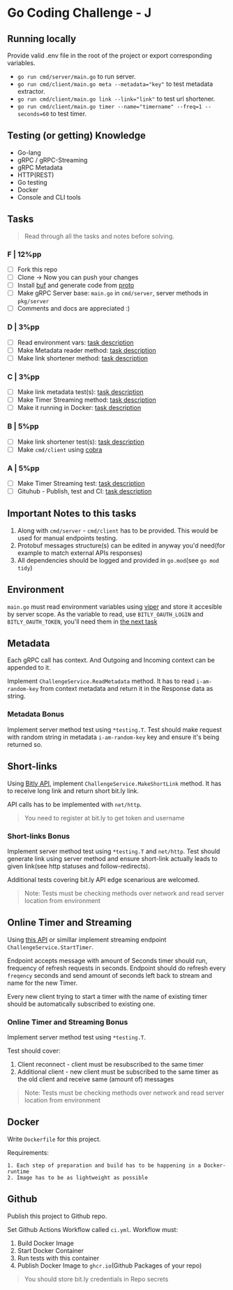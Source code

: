 # Go Coding Challenge - J

## Running locally
Provide valid .env file in the root of the project or export corresponding variables.
- `go run cmd/server/main.go` to run server.
- `go run cmd/client/main.go meta --metadata="key"` to test metadata extractor.
- `go run cmd/client/main.go link --link="link"` to test url shortener.
- `go run cmd/client/main.go timer --name="timername" --freq=1 --seconds=60` to test timer.

## Testing (or getting) Knowledge

- Go-lang
- gRPC / gRPC-Streaming
- gRPC Metadata
- HTTP(REST)
- Go testing
- Docker
- Console and CLI tools

## Tasks

> Read through all the tasks and notes before solving.

### F | 12%pp

- [ ] Fork this repo
- [ ] Clone -> Now you can push your changes
- [ ] Install [buf](https://docs.buf.build/introduction) and generate code from [proto](pkg/proto/challenge.proto)
- [ ] Make gRPC Server base: `main.go` in `cmd/server`, server methods in `pkg/server`
- [ ] Comments and docs are appreciated :)

### D | 3%pp

- [ ] Read environment vars: [task description](#environment)
- [ ] Make Metadata reader method: [task description](#metadata)
- [ ] Make link shortener method: [task description](#short-links)

### C | 3%pp

- [ ] Make link metadata test(s): [task description](#metadata-bonus)
- [ ] Make Timer Streaming method: [task description](#online-timer-and-streaming)
- [ ] Make it running in Docker: [task description](#docker)

### B | 5%pp

- [ ] Make link shortener test(s): [task description](#short-links-bonus)
- [ ] Make `cmd/client` using [cobra](https://github.com/spf13/cobra)

### A | 5%pp

- [ ] Make Timer Streaming test: [task description](#online-timer-and-streaming-bonus)
- [ ] Gituhub - Publish, test and CI: [task description](#github)

## Important Notes to this tasks

1. Along with `cmd/server` - `cmd/client` has to be provided. This would be used for manual endpoints testing.
2. Protobuf messages structure(s) can be edited in anyway you'd need(for example to match external APIs responses)
3. All dependencies should be logged and provided in `go.mod`(see `go mod tidy`)

## Environment

`main.go` must read environment variables using [viper](https://github.com/spf13/viper) and store it accesible by server scope. As the variable to read, use `BITLY_OAUTH_LOGIN` and `BITLY_OAUTH_TOKEN`, you'll need them in [the next task](#short-links)

## Metadata

Each gRPC call has context. And Outgoing and Incoming context can be appended to it.

Implement `ChallengeService.ReadMetadata` method. It has to read `i-am-random-key` from context metadata and return it in the Response data as string.

### Metadata Bonus

Implement server method test using `*testing.T`. Test should make request with random string in metadata `i-am-random-key` key and ensure it's being returned so.

## Short-links

Using [Bitly API](https://dev.bitly.com), implement `ChallengeService.MakeShortLink` method. It has to receive long link and return short bit.ly link.

API calls has to be implemented with `net/http`.

> You need to register at bit.ly to get token and username

### Short-links Bonus

Implement server method test using `*testing.T` and `net/http`. Test should generate link using server method and ensure short-link actually leads to given link(see http statuses and follow-redirects).

Additional tests covering bit.ly API edge scenarious are welcomed.

> Note:
> Tests must be checking methods over network and read server location from environment

## Online Timer and Streaming

Using [this API](https://alestic.com/2015/07/timercheck-scheduled-events-monitoring/) or simillar implement streaming endpoint `ChallengeService.StartTimer`.

Endpoint accepts message with amount of Seconds timer should run, frequency of refresh requests in seconds. Endpoint should do refresh every `freqency` seconds and send amount of seconds left back to stream and name for the new Timer.

Every new client trying to start a timer with the name of existing timer should be automatically subscribed to existing one.

### Online Timer and Streaming Bonus

Implement server method test using `*testing.T`.

Test should cover:

 1. Client reconnect - client must be resubscribed to the same timer
 2. Additional client - new client must be subscribed to the same timer as the old client and receive same (amount of) messages

> Note:
> Tests must be checking methods over network and read server location from environment

## Docker

Write `Dockerfile` for this project.

Requirements:

    1. Each step of preparation and build has to be happening in a Docker-runtime
    2. Image has to be as lightweight as possible

## Github

Publish this project to Github repo.

Set Github Actions Workflow called `ci.yml`.
Workflow must:

1. Build Docker Image
2. Start Docker Container
3. Run tests with this container
4. Publish Docker Image to `ghcr.io`(Github Packages of your repo)

> You should store bit.ly credentials in Repo secrets
